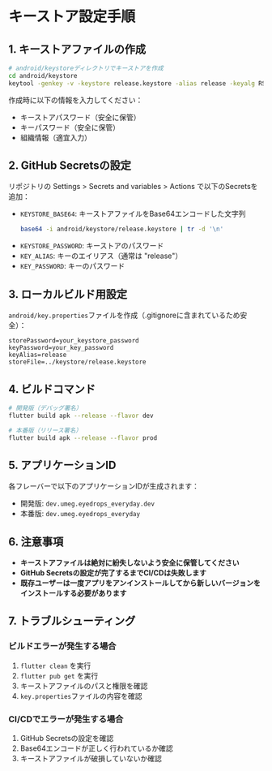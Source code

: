 # キーストア設定手順

## 1. キーストアファイルの作成

```bash
# android/keystoreディレクトリでキーストアを作成
cd android/keystore
keytool -genkey -v -keystore release.keystore -alias release -keyalg RSA -keysize 2048 -validity 10000
```

作成時に以下の情報を入力してください：
- キーストアパスワード（安全に保管）
- キーパスワード（安全に保管）
- 組織情報（適宜入力）

## 2. GitHub Secretsの設定

リポジトリの Settings > Secrets and variables > Actions で以下のSecretsを追加：

- `KEYSTORE_BASE64`: キーストアファイルをBase64エンコードした文字列
  ```bash
  base64 -i android/keystore/release.keystore | tr -d '\n'
  ```
- `KEYSTORE_PASSWORD`: キーストアのパスワード
- `KEY_ALIAS`: キーのエイリアス（通常は "release"）
- `KEY_PASSWORD`: キーのパスワード

## 3. ローカルビルド用設定

`android/key.properties`ファイルを作成（.gitignoreに含まれているため安全）：

```
storePassword=your_keystore_password
keyPassword=your_key_password
keyAlias=release
storeFile=../keystore/release.keystore
```

## 4. ビルドコマンド

```bash
# 開発版（デバッグ署名）
flutter build apk --release --flavor dev

# 本番版（リリース署名）
flutter build apk --release --flavor prod
```

## 5. アプリケーションID

各フレーバーで以下のアプリケーションIDが生成されます：

- 開発版: `dev.umeg.eyedrops_everyday.dev`
- 本番版: `dev.umeg.eyedrops_everyday`

## 6. 注意事項

- **キーストアファイルは絶対に紛失しないよう安全に保管してください**
- **GitHub Secretsの設定が完了するまでCI/CDは失敗します**
- **既存ユーザーは一度アプリをアンインストールしてから新しいバージョンをインストールする必要があります**

## 7. トラブルシューティング

### ビルドエラーが発生する場合

1. `flutter clean` を実行
2. `flutter pub get` を実行
3. キーストアファイルのパスと権限を確認
4. `key.properties`ファイルの内容を確認

### CI/CDでエラーが発生する場合

1. GitHub Secretsの設定を確認
2. Base64エンコードが正しく行われているか確認
3. キーストアファイルが破損していないか確認

